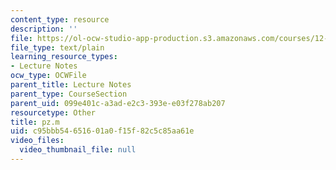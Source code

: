 ```yaml
---
content_type: resource
description: ''
file: https://ol-ocw-studio-app-production.s3.amazonaws.com/courses/12-950-atmospheric-and-oceanic-modeling-spring-2004/c95bbb54651601a0f15f82c5c85aa61e_pz.m
file_type: text/plain
learning_resource_types:
- Lecture Notes
ocw_type: OCWFile
parent_title: Lecture Notes
parent_type: CourseSection
parent_uid: 099e401c-a3ad-e2c3-393e-e03f278ab207
resourcetype: Other
title: pz.m
uid: c95bbb54-6516-01a0-f15f-82c5c85aa61e
video_files:
  video_thumbnail_file: null
---
```

